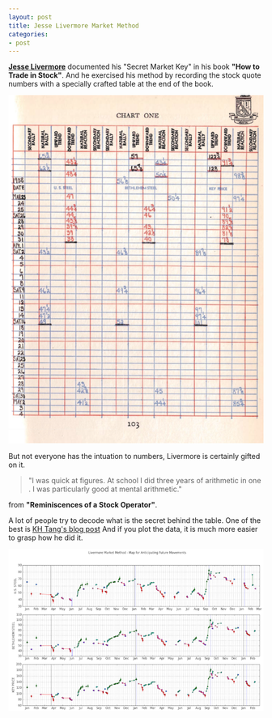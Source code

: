 ```yaml
---
layout: post
title: Jesse Livermore Market Method
categories:
- post
---
```


[__Jesse Livermore__](https://en.wikipedia.org/wiki/Jesse_Lauriston_Livermore) documented his "Secret Market Key" in his book __"How to Trade in Stock"__.
And he exercised his method by recording the stock quote numbers with a specially crafted table at the end of the book.

![How to Trade in Stock, Page 103](/images/livermore_market_method_table.png)

But not everyone has the intuation to numbers, Livermore is certainly gifted on it.

> "I was quick at figures. At school I did three years of arithmetic in one . I was particularly good at mental arithmetic."

from __"Reminiscences of a Stock Operator"__.

A lot of people try to decode what is the secret behind the table. One of the best is [KH Tang's blog post](http://blessedfool.blogspot.com/2013/05/project-freedom-12-livermore-secret.html)
And if you plot the data, it is much more easier to grasp how he did it.

![Jesse Livermore Market Method - The Map to Anticipating Market Future Movement](/images/livermore_market_method_chart.png)
